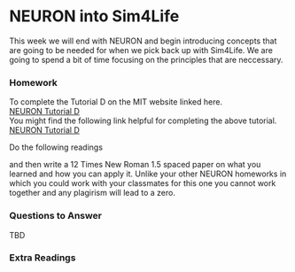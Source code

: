 # NEURON into Sim4Life
This week we will end with NEURON and begin introducing concepts that are going to be needed for when we pick back up with Sim4Life. We are going to spend a bit of time focusing on the principles that are neccessary. 

### Homework
To complete the Tutorial D on the MIT website linked here. <br>
<a href="http://web.mit.edu/neuron_v7.4/nrntuthtml/tutorial/tutD.html">NEURON Tutorial D</a><br>
You might find the following link helpful for completing the above tutorial. <br>
<a href="https://www.neuron.yale.edu/neuron/static/docs/nmodl/mswin.html">NEURON Tutorial D</a><br>

Do the following readings



and then write a 12 Times New Roman 1.5 spaced paper on what you learned and how you can apply it. 
Unlike your other NEURON homeworks in which you could work with your classmates for this one you cannot work together and any plagirism will lead to a zero.

### Questions to Answer
TBD

### Extra Readings

